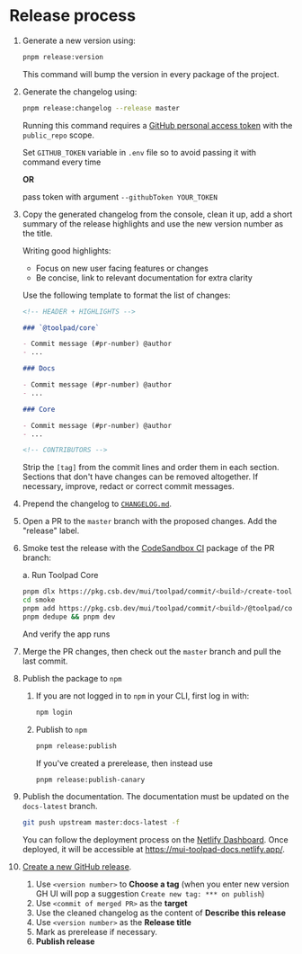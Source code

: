 # Release process

1. Generate a new version using:

   ```bash
   pnpm release:version
   ```

   This command will bump the version in every package of the project.

1. Generate the changelog using:

   ```bash
   pnpm release:changelog --release master
   ```

   Running this command requires a [GitHub personal access token](https://docs.github.com/en/authentication/keeping-your-account-and-data-secure/creating-a-personal-access-token) with the `public_repo` scope.

   Set `GITHUB_TOKEN` variable in `.env` file so to avoid passing it with command every time

   **OR**

   pass token with argument `--githubToken YOUR_TOKEN`

1. Copy the generated changelog from the console, clean it up, add a short summary of the release highlights and use the new version number as the title.

   Writing good highlights:

   - Focus on new user facing features or changes
   - Be concise, link to relevant documentation for extra clarity

   Use the following template to format the list of changes:

   ```md
   <!-- HEADER + HIGHLIGHTS -->

   ### `@toolpad/core`

   - Commit message (#pr-number) @author
   - ...

   ### Docs

   - Commit message (#pr-number) @author
   - ...

   ### Core

   - Commit message (#pr-number) @author
   - ...

   <!-- CONTRIBUTORS -->
   ```

   Strip the `[tag]` from the commit lines and order them in each section. Sections that don't have changes can be removed altogether. If necessary, improve, redact or correct commit messages.

1. Prepend the changelog to [`CHANGELOG.md`](./CHANGELOG.md).

1. Open a PR to the `master` branch with the proposed changes. Add the "release" label.

1. Smoke test the release with the [CodeSandbox CI](https://ci.codesandbox.io/status/mui/toolpad) package of the PR branch:

   a. Run Toolpad Core

   ```bash
   pnpm dlx https://pkg.csb.dev/mui/toolpad/commit/<build>/create-toolpad-app smoke --core-version https://pkg.csb.dev/mui/toolpad/commit/<build>/@toolpad/core
   cd smoke
   pnpm add https://pkg.csb.dev/mui/toolpad/commit/<build>/@toolpad/core -S
   pnpm dedupe && pnpm dev
   ```

   And verify the app runs

1. Merge the PR changes, then check out the `master` branch and pull the last commit.

1. Publish the package to `npm`

   1. If you are not logged in to `npm` in your CLI, first log in with:

      ```bash
      npm login
      ```

   2. Publish to `npm`

      ```bash
      pnpm release:publish
      ```

      If you've created a prerelease, then instead use

      ```bash
      pnpm release:publish-canary
      ```

1. Publish the documentation. The documentation must be updated on the `docs-latest` branch.

   ```bash
   git push upstream master:docs-latest -f
   ```

   You can follow the deployment process on the [Netlify Dashboard](https://app.netlify.com/sites/mui-toolpad-docs/deploys?filter=docs-latest). Once deployed, it will be accessible at https://mui-toolpad-docs.netlify.app/.

1. [Create a new GitHub release](https://github.com/mui/toolpad/releases/new).

   1. Use `<version number>` to **Choose a tag** (when you enter new version GH UI will pop a suggestion `Create new tag: *** on publish`)
   2. Use `<commit of merged PR>` as the **target**
   3. Use the cleaned changelog as the content of **Describe this release**
   4. Use `<version number>` as the **Release title**
   5. Mark as prerelease if necessary.
   6. **Publish release**
